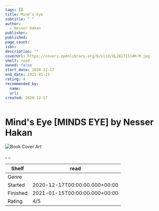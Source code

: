 ```yaml
---
tags: []
title: Mind's Eye
subtitle: " "
author:
  - Nesser Hakan
publisher:
published:
page_count:
isbn:
description: ""
coverUrl: https://covers.openlibrary.org/b/olid/OL28171514M-M.jpg
shelf: read
owned: false
start_date: 2020-12-17
end_date: 2021-01-15
rating: 4
recommended_by:
  name:
  url:
created: 2020-12-17
---
```


# Mind's Eye [MINDS EYE] by Nesser Hakan

![Book Cover Art](https://covers.openlibrary.org/b/olid/OL28171514M-M.jpg)

_ _

| Shelf | read |
| --- | --- |
| Genre |  |
| Started | 2020-12-17T00:00:00.000+00:00 |
| Finished | 2021-01-15T00:00:00.000+00:00 |
| Rating | 4/5 |
